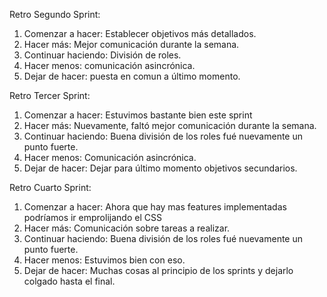 Retro Segundo Sprint: 

  1. Comenzar a hacer: Establecer objetivos más detallados.
  2. Hacer más: Mejor comunicación durante la semana. 
  3. Continuar haciendo: División de roles. 
  4. Hacer menos: comunicación asincrónica. 
  5. Dejar de hacer: puesta en comun a último momento. 

Retro Tercer Sprint: 

  1. Comenzar a hacer: Estuvimos bastante bien este sprint
  2. Hacer más: Nuevamente, faltó mejor comunicación durante la semana. 
  3. Continuar haciendo: Buena división de los roles fué nuevamente un punto fuerte. 
  4. Hacer menos: Comunicación asincrónica. 
  5. Dejar de hacer: Dejar para último momento objetivos secundarios. 

Retro Cuarto Sprint: 

  1. Comenzar a hacer: Ahora que hay mas features implementadas podríamos ir emprolijando el CSS
  2. Hacer más: Comunicación sobre tareas a realizar. 
  3. Continuar haciendo: Buena división de los roles fué nuevamente un punto fuerte. 
  4. Hacer menos: Estuvimos bien con eso. 
  5. Dejar de hacer: Muchas cosas al principio de los sprints y dejarlo colgado hasta el final.